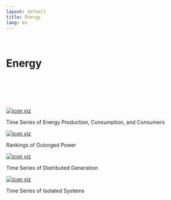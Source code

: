 ```yaml
---
layout: default
title: Energy
lang: en
---
```


<link rel="stylesheet" href="style.css">

<br>

<h1 class="title-about">Energy</h1>

<br>
<br>
<br>
<br>
<br>

<div class="imagens-container">
   
   <div class="icone-bloco">
    <a href="{{ site.baseurl }}/en/viz/series-temporais-da-producao-consumo-e-consumidores-de-energia" target="_blank" rel="noopener noreferrer">
      <img src="{{ site.baseurl }}/assets/img/icons_viz/icon_ts_prod_con.jpg" alt="icon viz">
    </a><br>
    <p>Time Series of Energy Production, Consumption, and Consumers</p>
   </div>
   
   <div class="icone-bloco">
    <a href="{{ site.baseurl }}/en/viz/ranking-da-potencia-outorgada-dos-estados-da-amazonia-legal" target="_blank" rel="noopener noreferrer">
      <img src="{{ site.baseurl }}/assets/img/icons_viz/icon_pot_outorgada.jpg" alt="icon viz">
    </a><br>
    <p>Rankings of Outorged Power</p>
   </div>
   
   <div class="imagens-container">
   <div class="icone-bloco">
    <a href="{{ site.baseurl }}/en/viz/series-temporais-da-geracao-distribuida" target="_blank" rel="noopener noreferrer">
      <img src="{{ site.baseurl }}/assets/img/icons_viz/icon_ts_ger_distribuida.jpg" alt="icon viz">
    </a><br>
    <p>Time Series of Distributed Generation</p>
   </div>
   
   <div class="icone-bloco">
    <a href="{{ site.baseurl }}/en/viz/series-temporais-dos-sistemas-isolados" target="_blank" rel="noopener noreferrer">
      <img src="{{ site.baseurl }}/assets/img/icons_viz/icon_ts_sis_isolados.jpg" alt="icon viz">
    </a><br>
    <p>Time Series of Isolated Systems</p>
   </div>
   
  </div>

<br>
<br>
<br>
<br>

